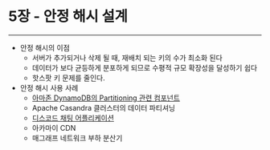 # 5장 - 안정 해시 설계

-- -- 

* 안정 해시의 이점
    * 서버가 추가되거나 삭제 될 때, 재배치 되는 키의 수가 최소화 된다
    * 데이터가 보다 균등하게 분포하게 되므로 수평적 규모 확장성을 달성하기 쉽다
    * 핫스팟 키 문제를 줄인다.
* 안정 해시 사용 사례
    * [아마존 DynamoDB의 Partitioning 관련 컴포넌트](https://www.allthingsdistributed.com/files/amazon-dynamo-sosp2007.pdf)
    * Apache Casandra 클러스터의 데이터 파티셔닝
    * [디스코드 채팅 어플리케이션](https://discord.com/blog/how-discord-scaled-elixir-to-5-000-000-concurrent-users)
    * 아카마이 CDN
    * 매그래프 네트워크 부하 분산기
